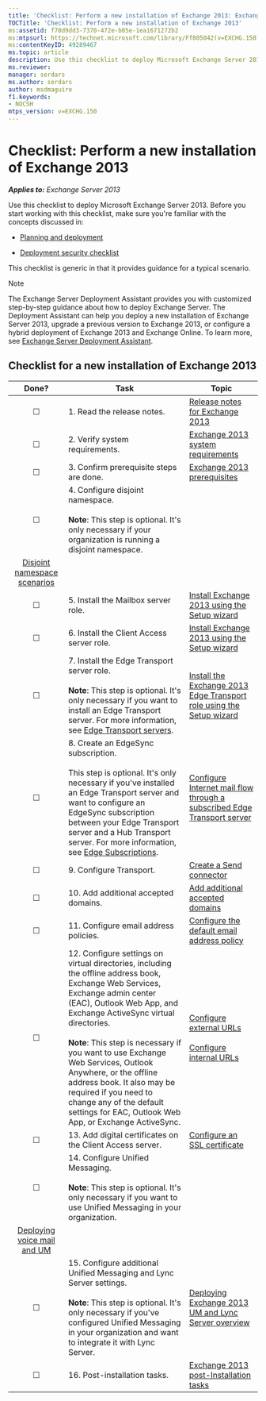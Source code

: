 ```yaml
---
title: 'Checklist: Perform a new installation of Exchange 2013: Exchange 2013 Help'
TOCTitle: 'Checklist: Perform a new installation of Exchange 2013'
ms:assetid: f70d9dd3-7370-472e-b05e-1ea1671272b2
ms:mtpsurl: https://technet.microsoft.com/library/Ff805042(v=EXCHG.150)
ms:contentKeyID: 49289467
ms.topic: article
description: Use this checklist to deploy Microsoft Exchange Server 2013.
ms.reviewer: 
manager: serdars
ms.author: serdars
author: msdmaguire
f1.keywords:
- NOCSH
mtps_version: v=EXCHG.150
---
```


# Checklist: Perform a new installation of Exchange 2013

_**Applies to:** Exchange Server 2013_

Use this checklist to deploy Microsoft Exchange Server 2013. Before you start working with this checklist, make sure you're familiar with the concepts discussed in:

- [Planning and deployment](planning-and-deployment-for-exchange-2013-installation-instructions.md)

- [Deployment security checklist](deployment-security-checklist-exchange-2013-help.md)

This checklist is generic in that it provides guidance for a typical scenario.

> [!NOTE]
> The Exchange Server Deployment Assistant provides you with customized step-by-step guidance about how to deploy Exchange Server. The Deployment Assistant can help you deploy a new installation of Exchange Server 2013, upgrade a previous version to Exchange 2013, or configure a hybrid deployment of Exchange 2013 and Exchange Online. To learn more, see [Exchange Server Deployment Assistant](exchange-server-deployment-assistant-exchange-2013-help.md).

## Checklist for a new installation of Exchange 2013

|Done?|Task|Topic|
|:---:|---|---|
|☐|1. Read the release notes.|[Release notes for Exchange 2013](release-notes-for-exchange-2013-exchange-2013-help.md)|
|☐|2. Verify system requirements.|[Exchange 2013 system requirements](exchange-2013-system-requirements-exchange-2013-help.md)|
|☐|3. Confirm prerequisite steps are done.|[Exchange 2013 prerequisites](exchange-2013-prerequisites-exchange-2013-help.md)|
|☐|4. Configure disjoint namespace. <br/><br/> **Note**: This step is optional. It's only necessary if your organization is running a disjoint namespace.|
|[Disjoint namespace scenarios](disjoint-namespace-scenarios-exchange-2013-help.md)|
|☐|5. Install the Mailbox server role.|[Install Exchange 2013 using the Setup wizard](install-exchange-2013-using-the-setup-wizard-exchange-2013-help.md)|
|☐|6. Install the Client Access server role.|[Install Exchange 2013 using the Setup wizard](install-exchange-2013-using-the-setup-wizard-exchange-2013-help.md)|
|☐|7. Install the Edge Transport server role. <br/><br/> **Note**: This step is optional. It's only necessary if you want to install an Edge Transport server. For more information, see [Edge Transport servers](edge-transport-servers-exchange-2013-help.md).|[Install the Exchange 2013 Edge Transport role using the Setup wizard](install-the-exchange-2013-edge-transport-role-using-the-setup-wizard-exchange-2013-help.md)|
|☐|8. Create an EdgeSync subscription. <br/><br/> This step is optional. It's only necessary if you've installed an Edge Transport server and want to configure an EdgeSync subscription between your Edge Transport server and a Hub Transport server. For more information, see [Edge Subscriptions](edge-subscriptions-exchange-2013-help.md).|[Configure Internet mail flow through a subscribed Edge Transport server](configure-internet-mail-flow-through-a-subscribed-edge-transport-server-exchange-2013-help.md)|
|☐|9. Configure Transport.|[Create a Send connector](configure-mail-flow-and-client-access-exchange-2013-help.md)|
|☐|10. Add additional accepted domains.|[Add additional accepted domains](configure-mail-flow-and-client-access-exchange-2013-help.md)|
|☐|11. Configure email address policies.|[Configure the default email address policy](configure-mail-flow-and-client-access-exchange-2013-help.md)|
|☐|12. Configure settings on virtual directories, including the offline address book, Exchange Web Services, Exchange admin center (EAC), Outlook Web App, and Exchange ActiveSync virtual directories. <br/><br/> **Note**: This step is necessary if you want to use Exchange Web Services, Outlook Anywhere, or the offline address book. It also may be required if you need to change any of the default settings for EAC, Outlook Web App, or Exchange ActiveSync.|[Configure external URLs](configure-mail-flow-and-client-access-exchange-2013-help.md) <br/><br/> [Configure internal URLs](configure-mail-flow-and-client-access-exchange-2013-help.md)|
|☐|13. Add digital certificates on the Client Access server.|[Configure an SSL certificate](configure-mail-flow-and-client-access-exchange-2013-help.md)|
|☐|14. Configure Unified Messaging. <br/><br/> **Note**: This step is optional. It's only necessary if you want to use Unified Messaging in your organization.|
|[Deploying voice mail and UM](deploying-voice-mail-and-um-exchange-2013-help.md)|
|☐|15. Configure additional Unified Messaging and Lync Server settings. <br/><br/> **Note**: This step is optional. It's only necessary if you've configured Unified Messaging in your organization and want to integrate it with Lync Server.|[Deploying Exchange 2013 UM and Lync Server overview](deploying-exchange-2013-um-and-lync-server-overview-exchange-2013-help.md)|
|☐|16. Post-installation tasks.|[Exchange 2013 post-Installation tasks](exchange-2013-post-installation-tasks-exchange-2013-help.md)|
